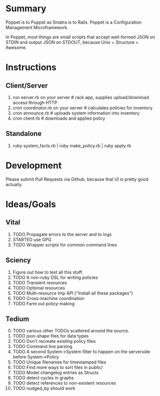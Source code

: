 # Summary
Poppet is to Puppet as Sinatra is to Rails. Poppet is a Configuration Management Microframework.

In Poppet, most things are small scripts that accept well-formed JSON on STDIN and output JSON on STDOUT, because Unix + Structure = Awesome.

# Instructions
## Client/Server
1. run server.rb on your server # rack app, supplies upload/download access through HTTP
2. cron coordinator.rb on your server # calculates policies for inventory
3. cron announce.rb # uploads system information into inventory
4. cron client.rb   # downloads and applies policy

## Standalone
1. ruby system_facts.rb  | ruby make_policy.rb  | ruby apply.rb

# Development
Please submit Pull Requests via Github, because that UI is pretty good actually.

# Ideas/Goals
## Vital
1. TODO Propagate errors to the server and to logs
2. STARTED use GPG
3. TODO Wrapper scripts for common command lines

## Sciency
1. Figure out how to test all this stuff.
5. TODO A non-ruby DSL for writing policies
7. TODO Transient resources
11. TODO Optional resources
8. TODO Multi-resource Imp API ("Install all these packages")
9. TODO Cross-machine coordination
10. TODO Farm out policy-making

## Tedium
0. TODO various other TODOs scattered around the source.
1. TODO json-shape files for data types
2. TODO Don't recreate existing policy files
3. TODO Command line parsing
6. TODO A second System->System filter to happen on the serverside before System->Policy
7. TODO Unique filenames for timestamped files
8. TODO Find more ways to sort files in public/
9. TODO Model changelog entries as Structs
10. TODO detect cycles in graphs
11. TODO detect references to non-existent resources
12. TODO nudged_by should work
